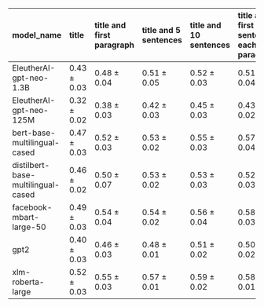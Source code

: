 | model_name                         | title           | title and first paragraph   | title and 5 sentences   | title and 10 sentences   | title and first sentence each paragraph   | raw text            |
|:-----------------------------------|:----------------|:----------------------------|:------------------------|:-------------------------|:------------------------------------------|:--------------------|
| EleutherAI-gpt-neo-1.3B            | 0.43 $\pm$ 0.03 | 0.48 $\pm$ 0.04             | 0.51 $\pm$ 0.05         | 0.52 $\pm$ 0.03          | 0.51 $\pm$ 0.04                           | 0.52 $\pm$ 0.02     |
| EleutherAI-gpt-neo-125M            | 0.32 $\pm$ 0.02 | 0.38 $\pm$ 0.03             | 0.42 $\pm$ 0.03         | 0.45 $\pm$ 0.03          | 0.43 $\pm$ 0.02                           | 0.42 $\pm$ 0.03     |
| bert-base-multilingual-cased       | 0.47 $\pm$ 0.03 | 0.52 $\pm$ 0.03             | 0.53 $\pm$ 0.02         | 0.55 $\pm$ 0.03          | 0.57 $\pm$ 0.04                           | 0.58 $\pm$ 0.03     |
| distilbert-base-multilingual-cased | 0.46 $\pm$ 0.02 | 0.50 $\pm$ 0.07             | 0.53 $\pm$ 0.02         | 0.53 $\pm$ 0.03          | 0.52 $\pm$ 0.03                           | 0.57 $\pm$ 0.06     |
| facebook-mbart-large-50            | 0.49 $\pm$ 0.03 | 0.54 $\pm$ 0.04             | 0.54 $\pm$ 0.02         | 0.56 $\pm$ 0.04          | 0.58 $\pm$ 0.03                           | **0.63 $\pm$ 0.03** |
| gpt2                               | 0.40 $\pm$ 0.03 | 0.46 $\pm$ 0.03             | 0.48 $\pm$ 0.01         | 0.51 $\pm$ 0.02          | 0.50 $\pm$ 0.02                           | 0.53 $\pm$ 0.01     |
| xlm-roberta-large                  | 0.52 $\pm$ 0.03 | 0.55 $\pm$ 0.03             | 0.57 $\pm$ 0.01         | 0.59 $\pm$ 0.02          | 0.58 $\pm$ 0.01                           | 0.62 $\pm$ 0.03     |